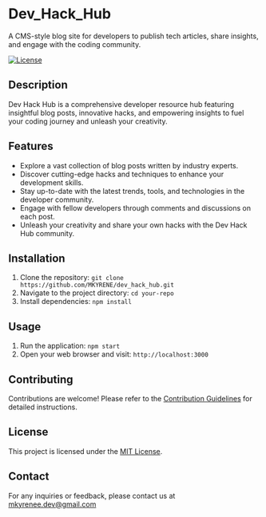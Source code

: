 # Dev_Hack_Hub
A CMS-style blog site for developers to publish tech articles, share insights, and engage with the coding community.


[![License](https://img.shields.io/badge/License-MIT-blue.svg)](https://opensource.org/licenses/MIT)

## Description

Dev Hack Hub is a comprehensive developer resource hub featuring insightful blog posts, innovative hacks, and empowering insights to fuel your coding journey and unleash your creativity.

## Features

- Explore a vast collection of blog posts written by industry experts.
- Discover cutting-edge hacks and techniques to enhance your development skills.
- Stay up-to-date with the latest trends, tools, and technologies in the developer community.
- Engage with fellow developers through comments and discussions on each post.
- Unleash your creativity and share your own hacks with the Dev Hack Hub community.

## Installation

1. Clone the repository: `git clone https://github.com/MKYRENE/dev_hack_hub.git`
2. Navigate to the project directory: `cd your-repo`
3. Install dependencies: `npm install`

## Usage

1. Run the application: `npm start`
2. Open your web browser and visit: `http://localhost:3000`

## Contributing

Contributions are welcome! Please refer to the [Contribution Guidelines](CONTRIBUTING.md) for detailed instructions.

## License

This project is licensed under the [MIT License](LICENSE).

## Contact

For any inquiries or feedback, please contact us at mkyrenee.dev@gmail.com 
